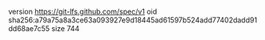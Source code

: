 version https://git-lfs.github.com/spec/v1
oid sha256:a79a75a8a3ce63a093927e9d18445ad61597b524add77402dadd91dd68ae7c55
size 744
